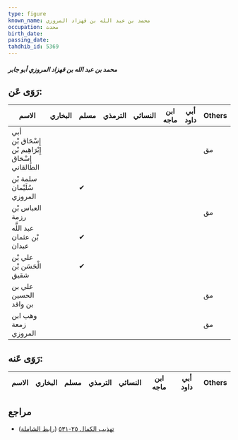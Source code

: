 ```yaml
---
type: figure
known_name: محمد بن عبد الله بن قهزاد المروزي
occupation: محدث
birth_date:
passing_date:
tahdhib_id: 5369
---
```

##### محمد بن عبد الله بن قهزاد المروزي أبو جابر

## رَوَى عَن:
| الاسم                                               | البخاري | مسلم | الترمذي | النسائي | ابن ماجه | أبي داود | Others |
| --------------------------------------------------- | ------- | ---- | ------- | ------- | -------- | -------- | ------ |
| أبي إِسْحَاق بْن إِبْرَاهِيم بْن إِسْحَاق الطالقاني |         |      |         |         |          |          | مق     |
| سلمة بْن سُلَيْمان المروزي                          |         | ✔    |         |         |          |          |        |
| العباس بْن رزمة                                     |         |      |         |         |          |          | مق     |
| عبد اللَّه بْن عثمان عبدان                          |         | ✔    |         |         |          |          |        |
| علي بْن الْحَسَن بْن شقيق                           |         | ✔    |         |         |          |          |        |
| علي بن الحسين بن واقد                               |         |      |         |         |          |          | مق     |
| وهب ابن زمعة المروزي                                |         |      |         |         |          |          | مق     |
## رَوَى عَنه:
| الاسم | البخاري | مسلم | الترمذي | النسائي | ابن ماجه | أبي داود | Others |
| ----- | ------- | ---- | ------- | ------- | -------- | -------- | ------ |
## مراجع
- [تهذيب الكمال ٢٥-٥٣١](obsidian://open?vault=Tahdhib-al-Kamal&file=Figures/٥٣٦٩-محمد%20بن%20عبد%20الله%20بن%20قهزاد%20المروزي%20أبو%20جابر) ([رابط الشاملة](https://shamela.ws/book/3722/13624))